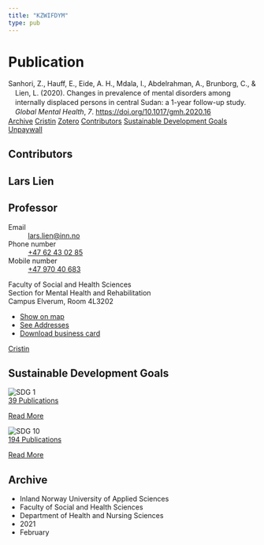```yaml
---
title: "KZWIFDYM"
type: pub
---
```

<h1>Publication</h1>
<article id="csl-bib-container-KZWIFDYM" class="csl-bib-container">
  <div class="csl-bib-body" style="line-height: 1.35; padding-left: 1em; text-indent:-1em;">
  <div class="csl-entry">Sanhori, Z., Hauff, E., Eide, A. H., Mdala, I., Abdelrahman, A., Brunborg, C., &amp; Lien, L. (2020). Changes in prevalence of mental disorders among internally displaced persons in central Sudan: a 1-year follow-up study. <i>Global Mental Health</i>, <i>7</i>. <a href="https://doi.org/10.1017/gmh.2020.16">https://doi.org/10.1017/gmh.2020.16</a></div>
</div>
  <div class="csl-bib-buttons">
    <a href="#taxonomy-article-KZWIFDYM" class="csl-bib-button">Archive</a>
    <a href alt="Cristin URL" class="csl-bib-button">Cristin</a>
    <a href alt="Zotero URL" class="csl-bib-button">Zotero</a>
    <a href="#contributors-article-KZWIFDYM" class="csl-bib-button">Contributors</a>
    <a href="#sdg-article-KZWIFDYM" class="csl-bib-button">Sustainable Development Goals</a>
    <a href="https://www.cambridge.org/core/services/aop-cambridge-core/content/view/A0BEDFDBEAFA314F9390256F4279F362/S2054425120000163a.pdf/div-class-title-changes-in-prevalence-of-mental-disorders-among-internally-displaced-persons-in-central-sudan-a-1-year-follow-up-study-div.pdf" class="csl-bib-button">Unpaywall</a>
  </div>
  <div id="csl-bib-meta-container-KZWIFDYM"></div>
</article>
<div id="csl-bib-meta-KZWIFDYM" class="csl-bib-meta">
  <article id="contributors-article-KZWIFDYM" class="contributors-article">
    <h1>Contributors</h1>
    <div class="personas">
<div class="vrtx-hinn-person-card">
<div class="photo">
<i class="lar la-user-circle missing-person"></i>
</div>
<div class="info">
<hgroup><h1>Lars Lien</h1>
<h2>Professor</h2>
</hgroup><dl>
<dt>Email</dt>
<dd>
<a href="mailto:lars.lien@inn.no">lars.lien@inn.no</a>
</dd>
<dt>Phone number</dt>
<dd><a href="tel:+4762430285">
+47 62 43 02 85
</a></dd>
<dt>Mobile number</dt>
<dd><a href="tel:+4797040683">
+47 970 40 683
</a></dd>
</dl>
<p>
Faculty of Social and Health Sciences<br>
Section for Mental Health and Rehabilitation<br>
Campus Elverum,
Room 4L3202
</p>
<ul class="vrtx-hinn-links">
<li><a href="https://www.google.com/maps?q=60.88177,11.53669">Show on map</a></li>
<li><a href="https://www.inn.no/english/find-an-employee/lars-lien.html#vrtx-hinn-addresses">See Addresses</a></li>
<li><a href="https://www.inn.no/english/find-an-employee/lars-lien.html?vrtx=vcf">Download business card</a></li>
</ul>
</div>
</div>
<a href="https://app.cristin.no/persons/show.jsf?id=14287" alt="Cristin URL" class="personas-cristin">Cristin</a>
</div>
  </article>
  <article id="sdg-article-KZWIFDYM" class="sdg-article">
    <h1>Sustainable Development Goals</h1>
    <div class="sdg-container"><div id="sdg1" class="sdg">
<img src="{{< params subfolder >}}images/sdg/sdg01_en.png" class="image" alt="SDG 1">
<div class="sdg-overlay">
<a href="{{< params subfolder >}}en/archive/?sdg=1#archive" class="sdg-publication-count"><span>39</span> Publications</a>
<p><a href="https://sdgs.un.org/goals/goal1" class="sdg-read-more">Read More</a></p>
</div>
</div> <div id="sdg10" class="sdg">
<img src="{{< params subfolder >}}images/sdg/sdg10_en.png" class="image" alt="SDG 10">
<div class="sdg-overlay">
<a href="{{< params subfolder >}}en/archive/?sdg=10#archive" class="sdg-publication-count"><span>194</span> Publications</a>
<p><a href="https://sdgs.un.org/goals/goal10" class="sdg-read-more">Read More</a></p>
</div>
</div></div>
  </article>
  <article id="taxonomy-article-KZWIFDYM" class="taxonomy-article">
    <h1>Archive</h1>
    <ul>
      <li>Inland Norway University of Applied Sciences</li>
      <li>Faculty of Social and Health Sciences</li>
      <li>Department of Health and Nursing Sciences</li>
      <li>2021</li>
      <li>February</li>
    </ul>
  </article>
</div>
